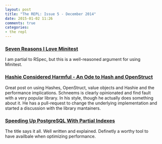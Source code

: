 ```yaml
---
layout: post
title: "The REPL: Issue 5 - December 2014"
date: 2015-01-02 11:26
comments: true
categories:
- the repl
---
```


### [Seven Reasons I Love Minitest][1]

I am partial to RSpec, but this is a well-reasoned argument for using Minitest.

### [Hashie Considered Harmful - An Ode to Hash and OpenStruct][2]

Great post on using Hashes, OpenStruct, value objects and Hashie and the performance implications. Schneems is clearly opinionated and find fault with a very popular library. In his style, though he actually does something about it. He has a pull-request to change the underlying implementation and started a discussion with the library mantainers.

### [Speeding Up PostgreSQL With Partial Indexes][3]

The title says it all. Well written and explained. Definetly a worthy tool to have availbale when optimizing performance.


[1]: https://blog.engineyard.com/2014/seven-reasons-i-love-minitest
[2]: http://www.schneems.com/2014/12/15/hashie-considered-harmful.html
[3]: http://blog.heapanalytics.com/speeding-up-postgresql-queries-with-partial-indexes/
